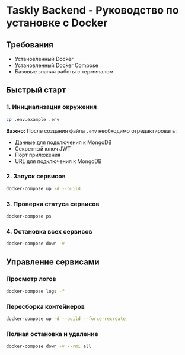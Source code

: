 # Taskly Backend - Руководство по установке с Docker

## Требования
- Установленный Docker
- Установленный Docker Compose
- Базовые знания работы с терминалом

## Быстрый старт

### 1. Инициализация окружения
```bash
cp .env.example .env
```

**Важно:** После создания файла `.env` необходимо отредактировать:
- Данные для подключения к MongoDB
- Секретный ключ JWT
- Порт приложения
- URL для подключения к MongoDB

### 2. Запуск сервисов
```bash
docker-compose up -d --build
```

### 3. Проверка статуса сервисов
```bash
docker-compose ps
```

### 4. Остановка всех сервисов
```bash
docker-compose down -v
```

## Управление сервисами

### Просмотр логов
```bash
docker-compose logs -f
```

### Пересборка контейнеров
```bash
docker-compose up -d --build --force-recreate
```

### Полная остановка и удаление
```bash
docker-compose down -v --rmi all
```